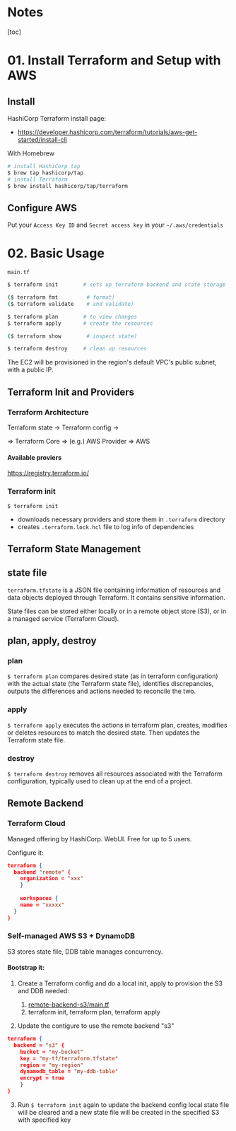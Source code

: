 # Notes

[toc]



# 01. Install Terraform and Setup with AWS

## Install

HashiCorp Terraform install page:

- https://developer.hashicorp.com/terraform/tutorials/aws-get-started/install-cli

With Homebrew

```bash
# install HashiCorp tap
$ brew tap hashicorp/tap
# install Terraform
$ brew install hashicorp/tap/terraform
```

## Configure AWS

Put your `Access Key ID` and `Secret access key` in your `~/.aws/credentials`

# 02. Basic Usage

`main.tf`

```bash
$ terraform init        # sets up terraform backend and state storage

($ terraform fmt         # format)
($ terraform validate    # and validate)

$ terraform plan        # to view changes
$ terraform apply       # create the resources

($ terraform show        # inspect state)

$ terraform destroy     # clean up resources
```

The EC2 will be provisioned in the region's default VPC's public subnet, with a public IP.

## Terraform Init and Providers

### Terraform Architecture

Terraform state ->
Terraform config ->

=> Terraform Core => (e.g.) AWS Provider => AWS

#### Available proviers

https://registry.terraform.io/

### Terraform init

`$ terraform init`

- downloads necessary providers and store them in `.terraform` directory
- creates `.terraform.lock.hcl` file to log info of dependencies

## Terraform State Management

## state file

`terraform.tfstate` is a JSON file containing information of resources and data objects deployed through Terraform. It contains sensitive information.

State files can be stored either locally or in a remote object store (S3), or in a managed service (Terraform Cloud).

## plan, apply, destroy

### plan

`$ terraform plan` compares desired state (as in terraform configuration) with the actual state (the Terraform state file), identifies discrepancies, outputs the differences and actions needed to reconcile the two.

### apply

`$ terraform apply` executes the actions in terraform plan, creates, modifies or deletes resources to match the desired state. Then updates the Terraform state file.

### destroy

`$ terraform destroy` removes all resources associated with the Terraform configuration, typically used to clean up at the end of a project.

## Remote Backend

### Terraform Cloud

Managed offering by HashiCorp. WebUI. Free for up to 5 users.

Configure it:

```json
terraform {
  backend "remote" {
  	organization = "xxx"
	}
	
	workspaces {
    name = "xxxxx"
  }
}
```



### Self-managed AWS S3 + DynamoDB

S3 stores state file, DDB table manages concurrency.

#### Bootstrap it:

1. Create a Terraform config and do a local init, apply to provision the S3 and DDB needed:
   1. [remote-backend-s3/main.tf](./remote-backend-s3/main.tf)
   2. terraform init, terraform plan, terraform apply

2. Update the contigure to use the remote backend "s3"

```json
terraform {
  backend = "s3" {
  	bucket = "my-bucket"
  	key = "my-tf/terraform.tfstate"
  	region = "my-region"
  	dynamodb_table = "my-ddb-table"
  	encrypt = true
	}
}
```

3. Run `$ terraform init` again to update the backend config
   local state file will be cleared and a new state file will be created in the specified S3 with specified key



